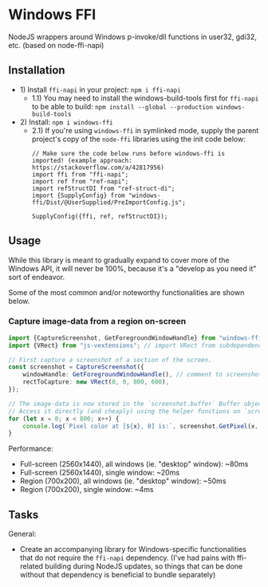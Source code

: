 # Windows FFI

NodeJS wrappers around Windows p-invoke/dll functions in user32, gdi32, etc. (based on node-ffi-napi)

## Installation

* 1\) Install `ffi-napi` in your project: `npm i ffi-napi`
	* 1.1\) You may need to install the windows-build-tools first for `ffi-napi` to be able to build: `npm install --global --production windows-build-tools`
* 2\) Install: `npm i windows-ffi`
	* 2.1\) If you're using `windows-ffi` in symlinked mode, supply the parent project's copy of the `node-ffi` libraries using the init code below:
		```
		// Make sure the code below runs before windows-ffi is imported! (example approach: https://stackoverflow.com/a/42817956)
		import ffi from "ffi-napi";
		import ref from "ref-napi";
		import refStructDI from "ref-struct-di";
		import {SupplyConfig} from "windows-ffi/Dist/@UserSupplied/PreImportConfig.js";

		SupplyConfig({ffi, ref, refStructDI});
		```

## Usage

While this library is meant to gradually expand to cover more of the Windows API, it will never be 100%, because it's a "develop as you need it" sort of endeavor.

Some of the most common and/or noteworthy functionalities are shown below.

### Capture image-data from a region on-screen

```typescript
import {CaptureScreenshot, GetForegroundWindowHandle} from "windows-ffi";
import {VRect} from "js-vextensions"; // import VRect from subdependency (probably temporary)

// First capture a screenshot of a section of the screen.
const screenshot = CaptureScreenshot({
	windowHandle: GetForegroundWindowHandle(), // comment to screenshot all windows
	rectToCapture: new VRect(0, 0, 800, 600),
});

// The image-data is now stored in the `screenshot.buffer` Buffer object.
// Access it directly (and cheaply) using the helper functions on `screenshot`.
for (let x = 0; x < 800; x++) {
	console.log(`Pixel color at [${x}, 0] is:`, screenshot.GetPixel(x, 0).ToHex_RGB());
}
```

Performance:
* Full-screen (2560x1440), all windows (ie. "desktop" window): ~80ms
* Full-screen (2560x1440), single window: ~20ms
* Region (700x200), all windows (ie. "desktop" window): ~50ms
* Region (700x200), single window: ~4ms

## Tasks

General:
* Create an accompanying library for Windows-specific functionalities that do not require the `ffi-napi` dependency. (I've had pains with ffi-related building during NodeJS updates, so things that can be done without that dependency is beneficial to bundle separately)

